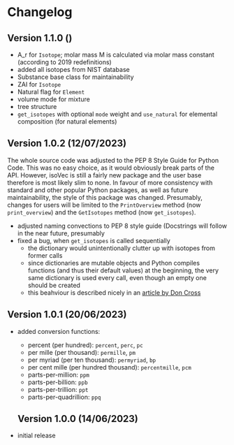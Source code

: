 
# Changelog

## Version 1.1.0 ()

- A_r for `Isotope`; molar mass M is calculated via molar mass constant (according to 2019 redefinitions)
- added all isotopes from NIST database
- Substance base class for maintainability
- ZAI for `Isotope`
- Natural flag for `Element`
- volume mode for mixture
- tree structure
- `get_isotopes` with optional `mode` weight and `use_natural` for elemental composition (for natural elements)

## Version 1.0.2 (12/07/2023)

The whole source code was adjusted to the PEP 8 Style Guide for Python Code.
This was no easy choice, as it would obviously break parts of the API.
However, isoVec is still a fairly new package and the user base therefore is most likely slim to none.
In favour of more consistency with standard and other popular Python packages, as well as future maintainability, the style of this package was changed.
Presumably, changes for users will be limited to the `PrintOverview` method (now `print_overview`) and the `GetIsotopes` method (now `get_isotopes`).


- adjusted naming convections to PEP 8 style guide (Docstrings will follow in the near future, presumably
- fixed a bug, when `get_isotopes` is called sequentially
	- the dictionary would unintentionally clutter up with isotopes from former calls
	- since dictionaries are mutable objects and Python compiles functions (and thus their default values) at the beginning, the very same dictionary is used every call, even though an empty one should be created
	- this beahviour is described nicely in an [article by Don Cross](https://towardsdatascience.com/python-pitfall-mutable-default-arguments-9385e8265422)

## Version 1.0.1 (20/06/2023)

 - added conversion functions:
	- percent (per hundred): `percent`, `perc`, `pc`
	- per mille (per thousand): `permille`, `pm`
	- per myriad (per ten thousand): `permyriad`, `bp`
	- per cent mille (per hundred thousand): `percentmille`, `pcm`
	- parts-per-million: `ppm`
	- parts-per-billion: `ppb`
	- parts-per-trillion: `ppt`
	- parts-per-quadrillion: `ppq`

	## Version 1.0.0 (14/06/2023)

- initial release